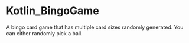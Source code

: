 # Kotlin_BingoGame
A bingo card game that has multiple card sizes randomly generated. You can either randomly pick a ball.
